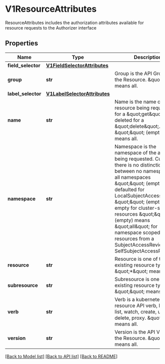 # V1ResourceAttributes

ResourceAttributes includes the authorization attributes available for resource requests to the Authorizer interface

## Properties
Name | Type | Description | Notes
------------ | ------------- | ------------- | -------------
**field_selector** | [**V1FieldSelectorAttributes**](V1FieldSelectorAttributes.md) |  | [optional] 
**group** | **str** | Group is the API Group of the Resource.  \&quot;*\&quot; means all. | [optional] 
**label_selector** | [**V1LabelSelectorAttributes**](V1LabelSelectorAttributes.md) |  | [optional] 
**name** | **str** | Name is the name of the resource being requested for a \&quot;get\&quot; or deleted for a \&quot;delete\&quot;. \&quot;\&quot; (empty) means all. | [optional] 
**namespace** | **str** | Namespace is the namespace of the action being requested.  Currently, there is no distinction between no namespace and all namespaces \&quot;\&quot; (empty) is defaulted for LocalSubjectAccessReviews \&quot;\&quot; (empty) is empty for cluster-scoped resources \&quot;\&quot; (empty) means \&quot;all\&quot; for namespace scoped resources from a SubjectAccessReview or SelfSubjectAccessReview | [optional] 
**resource** | **str** | Resource is one of the existing resource types.  \&quot;*\&quot; means all. | [optional] 
**subresource** | **str** | Subresource is one of the existing resource types.  \&quot;\&quot; means none. | [optional] 
**verb** | **str** | Verb is a kubernetes resource API verb, like: get, list, watch, create, update, delete, proxy.  \&quot;*\&quot; means all. | [optional] 
**version** | **str** | Version is the API Version of the Resource.  \&quot;*\&quot; means all. | [optional] 

[[Back to Model list]](../README.md#documentation-for-models) [[Back to API list]](../README.md#documentation-for-api-endpoints) [[Back to README]](../README.md)


